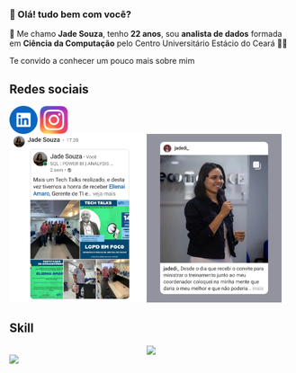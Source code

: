 ### 👋 Olá! tudo bem com você? 

🙂 Me chamo **Jade Souza**, tenho **22 anos**, sou **analista de dados** formada em **Ciência da Computação** pelo Centro Universitário Estácio do Ceará 👩‍🎓

Te convido a conhecer um pouco mais sobre mim

## Redes sociais

 <div>
      <a href="https://www.linkedin.com/in/jade-souza-7905ab1b1/" target="_blank"> <img align="center" height="50" width="50" src="https://github.com/Jadedisouza/Arquivos/blob/main/Icon/linkedin-icon.png" target="_blank"></a>
      <a href="https://www.instagram.com/jadedi_/"><img align="center" height="50" width="50" src="https://github.com/Jadedisouza/Arquivos/blob/main/Icon/Instagram_logo_2016.svg.webp" target="_blank"></a>
</div>

<div>
<img height="300" width="240" src="https://github.com/Jadedisouza/Arquivos/blob/main/Img/WhatsApp%20Image%202023-12-01%20at%2017.21.57.jpeg">
<img height="300" width="240" src="https://github.com/Jadedisouza/Arquivos/blob/main/Img/WhatsApp%20Image%202023-12-01%20at%2017.21.58.jpeg">
</div>

## Skill

<div align="center"> 
     <img align="center" src="https://github.com/Jadedisouza/Arquivos/blob/main/Img/Sem%20t%C3%ADtulo%20(3).png">
</div>


<img src="https://i.pinimg.com/originals/57/61/5b/57615b8c0092a66c1d4058b1692955cc.gif">

<!--
**Jadedisouza/jadedisouza** is a ✨ _special_ ✨ repository because its `README.md` (this file) appears on your GitHub profile.

Here are some ideas to get you started:

- 🔭 I’m currently working on ...
- 🌱 I’m currently learning ...
- 👯 I’m looking to collaborate on ...
- 🤔 I’m looking for help with ...
- 💬 Ask me about ...
- 📫 How to reach me: ...
- 😄 Pronouns: ...
- ⚡ Fun fact: ...
-->
